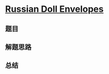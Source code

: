 # [Russian Doll Envelopes](https://leetcode.com/problems/russian-doll-envelopes/)

## 题目


## 解题思路


## 总结


